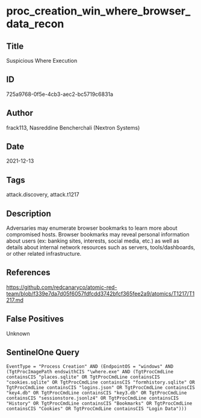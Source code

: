 # proc_creation_win_where_browser_data_recon

## Title
Suspicious Where Execution

## ID
725a9768-0f5e-4cb3-aec2-bc5719c6831a

## Author
frack113, Nasreddine Bencherchali (Nextron Systems)

## Date
2021-12-13

## Tags
attack.discovery, attack.t1217

## Description
Adversaries may enumerate browser bookmarks to learn more about compromised hosts.
Browser bookmarks may reveal personal information about users (ex: banking sites, interests, social media, etc.) as well as details about
internal network resources such as servers, tools/dashboards, or other related infrastructure.


## References
https://github.com/redcanaryco/atomic-red-team/blob/f339e7da7d05f6057fdfcdd3742bfcf365fee2a9/atomics/T1217/T1217.md

## False Positives
Unknown

## SentinelOne Query
```
EventType = "Process Creation" AND (EndpointOS = "windows" AND (TgtProcImagePath endswithCIS "\where.exe" AND (TgtProcCmdLine containsCIS "places.sqlite" OR TgtProcCmdLine containsCIS "cookies.sqlite" OR TgtProcCmdLine containsCIS "formhistory.sqlite" OR TgtProcCmdLine containsCIS "logins.json" OR TgtProcCmdLine containsCIS "key4.db" OR TgtProcCmdLine containsCIS "key3.db" OR TgtProcCmdLine containsCIS "sessionstore.jsonlz4" OR TgtProcCmdLine containsCIS "History" OR TgtProcCmdLine containsCIS "Bookmarks" OR TgtProcCmdLine containsCIS "Cookies" OR TgtProcCmdLine containsCIS "Login Data")))

```